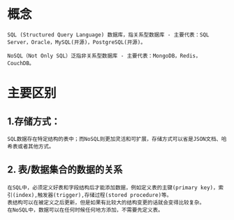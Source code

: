 # 概念
    SQL (Structured Query Language) 数据库，指关系型数据库 - 主要代表：SQL Server，Oracle，MySQL(开源)，PostgreSQL(开源)。

    NoSQL（Not Only SQL）泛指非关系型数据库 - 主要代表：MongoDB，Redis，CouchDB。
# 主要区别
## 1.存储方式：
    SQL数据存在特定结构的表中；而NoSQL则更加灵活和可扩展，存储方式可以省是JSON文档、哈希表或者其他方式。
## 2. 表/数据集合的数据的关系
    在SQL中，必须定义好表和字段结构后才能添加数据，例如定义表的主键(primary key)，索引(index),触发器(trigger),存储过程(stored procedure)等。
    表结构可以在被定义之后更新，但是如果有比较大的结构变更的话就会变得比较复杂。
    在NoSQL中，数据可以在任何时候任何地方添加，不需要先定义表。

